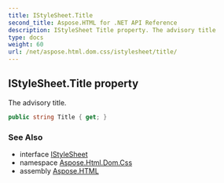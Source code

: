```yaml
---
title: IStyleSheet.Title
second_title: Aspose.HTML for .NET API Reference
description: IStyleSheet Title property. The advisory title
type: docs
weight: 60
url: /net/aspose.html.dom.css/istylesheet/title/
---
```

## IStyleSheet.Title property

The advisory title.

```csharp
public string Title { get; }
```

### See Also

* interface [IStyleSheet](../)
* namespace [Aspose.Html.Dom.Css](../../../aspose.html.dom.css/)
* assembly [Aspose.HTML](../../../)
